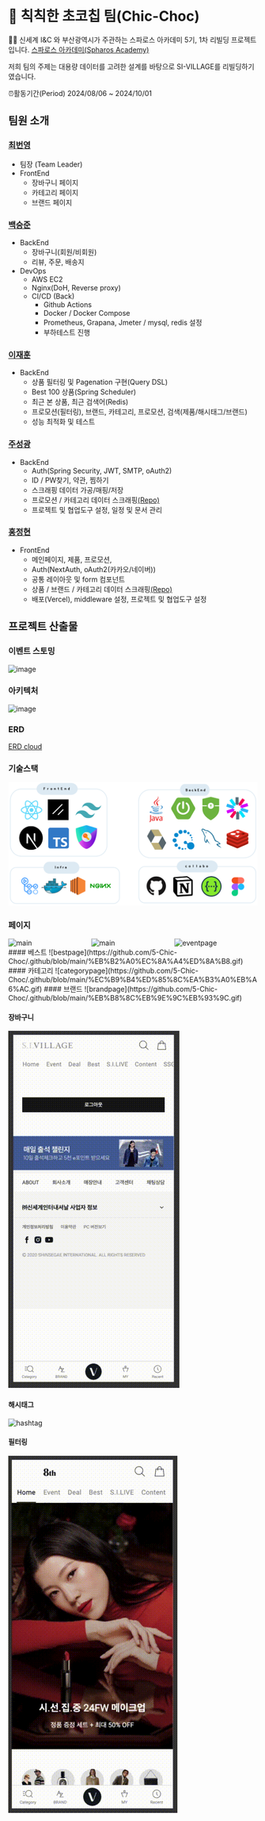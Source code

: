 # 🍪 칙칙한 초코칩 팀(Chic-Choc)
🙋‍♀️ 신세계 I&C 와 부산광역시가 주관하는 스파로스 아카데미 5기, 1차 리빌딩 프로젝트 입니다. [스파로스 아카데미(Spharos Academy)](https://swedu.spharosacademy.com/spharos_total.html)

저희 팀의 주제는 대용량 데이터를 고려한 설계를 바탕으로 SI-VILLAGE를 리빌딩하기였습니다.

⏰활동기간(Period) 2024/08/06 ~ 2024/10/01

## 팀원 소개

### [최번영](https://github.com/GwendolyNM)
 - 팀장 (Team Leader) 
 - FrontEnd
   - 장바구니 페이지
   - 카테고리 페이지
   - 브랜드 페이지
   
  
### [백승준](https://github.com/flskhhdf)
- BackEnd
  - 장바구니(회원/비회원)
  - 리뷰, 주문, 배송지
- DevOps
  - AWS EC2
  - Nginx(DoH, Reverse proxy)
  - CI/CD (Back)
	  - Github Actions
	  - Docker / Docker Compose
      - Prometheus, Grapana, Jmeter / mysql, redis 설정
    - 부하테스트 진행
  
  
### [이재훈](https://github.com/JaeHunLee-git)
- BackEnd
  - 상품 필터링 및 Pagenation 구현(Query DSL)
  - Best 100 상품(Spring Scheduler)  
  - 최근 본 상품, 최근 검색어(Redis)
  - 프로모션(필터링), 브랜드, 카테고리, 프로모션, 검색(제품/해시태그/브랜드)
  - 성능 최적화 및 테스트
  
### [주성광](https://github.com/SeongGwangJu)
- BackEnd
  - Auth(Spring Security, JWT, SMTP, oAuth2)
  - ID / PW찾기, 약관, 찜하기
  - 스크래핑 데이터 가공/매핑/저장
  - 프로모션 / 카테고리 데이터 스크래핑[(Repo)](https://github.com/5-Chic-Choc/sivillage-scraping)
  -  프로젝트 및 협업도구 설정, 일정 및 문서 관리
    
### [홍정현](https://github.com/oror-sine)
 - FrontEnd
   - 메인페이지, 제품, 프로모션,
   - Auth(NextAuth, oAuth2(카카오/네이버))
   - 공통 레이아웃 및 form 컴포넌트
   - 상품 / 브랜드 / 카테고리 데이터 스크래핑[(Repo)](https://github.com/5-Chic-Choc/sivillage-scraping)
   - 배포(Vercel), middleware 설정, 프로젝트 및 협업도구 설정
   
## 프로젝트 산출물

### 이벤트 스토밍
<img width="1506" alt="image" src="https://github.com/user-attachments/assets/96d4e967-0528-44ee-a57d-4a13ec45c24d">

### 아키텍처
![image](https://github.com/user-attachments/assets/11060886-20f2-44a8-9a56-404a48f5d06e)

### ERD
[ERD cloud](https://www.erdcloud.com/d/4JTP48haeZthXnHgu)

### 기술스택
![image](https://github.com/5-Chic-Choc/.github/blob/main/%EA%B8%B0%EC%88%A0%EC%8A%A4%ED%83%9D.PNG)

### 페이지
<div style="display: flex; justify-content: space-between;">
  <img src="[GIF_URL_1](https://github.com/5-Chic-Choc/.github/blob/main/%ED%9A%8C%EC%9B%90%EA%B0%80%EC%9E%85%2C%EB%A1%9C%EA%B7%B8%EC%9D%B8.gif)" alt="main" width="300"/>
  <img src="[GIF_URL_2](https://github.com/5-Chic-Choc/.github/blob/main/main.gif)" alt="main" width="300"/>
  <img src="[GIF_URL_3](https://github.com/5-Chic-Choc/.github/blob/main/%EC%9D%B4%EB%B2%A4%ED%8A%B8.gif)" alt="eventpage" width="300"/>
</div>	
#### 베스트
![bestpage](https://github.com/5-Chic-Choc/.github/blob/main/%EB%B2%A0%EC%8A%A4%ED%8A%B8.gif)
#### 카테고리
![categorypage](https://github.com/5-Chic-Choc/.github/blob/main/%EC%B9%B4%ED%85%8C%EA%B3%A0%EB%A6%AC.gif)
#### 브랜드
![brandpage](https://github.com/5-Chic-Choc/.github/blob/main/%EB%B8%8C%EB%9E%9C%EB%93%9C.gif)

#### 장바구니
![cart](https://github.com/5-Chic-Choc/.github/blob/main/%EC%9E%A5%EB%B0%94%EA%B5%AC%EB%8B%88%EB%A7%88%EC%9D%B4%EA%B7%B8%EB%A0%88%EC%9D%B4%EC%85%98.gif)
#### 해시태그
![hashtag](https://github.com/5-Chic-Choc/.github/blob/main/%ED%95%B4%EC%8B%9C%ED%83%9C%EA%B7%B8.gif)
#### 필터링
![filtering](https://github.com/5-Chic-Choc/.github/blob/main/%ED%95%84%ED%84%B0%EB%A7%81.gif)




